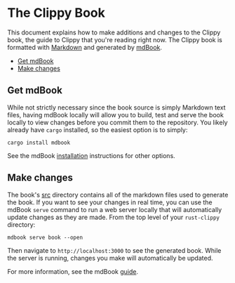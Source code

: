 # The Clippy Book

This document explains how to make additions and changes to the Clippy book, the
guide to Clippy that you're reading right now. The Clippy book is formatted with
[Markdown](https://www.markdownguide.org) and generated by
[mdBook](https://github.com/rust-lang/mdBook).

- [Get mdBook](#get-mdbook)
- [Make changes](#make-changes)

## Get mdBook

While not strictly necessary since the book source is simply Markdown text
files, having mdBook locally will allow you to build, test and serve the book
locally to view changes before you commit them to the repository. You likely
already have `cargo` installed, so the easiest option is to simply:

```shell
cargo install mdbook
```

See the mdBook [installation](https://github.com/rust-lang/mdBook#installation)
instructions for other options.

## Make changes

The book's
[src](https://github.com/rust-lang/rust-clippy/tree/master/book/src)
directory contains all of the markdown files used to generate the book. If you
want to see your changes in real time, you can use the mdBook `serve` command to
run a web server locally that will automatically update changes as they are
made. From the top level of your `rust-clippy` directory:

```shell
mdbook serve book --open
```

Then navigate to `http://localhost:3000` to see the generated book. While the
server is running, changes you make will automatically be updated.

For more information, see the mdBook
[guide](https://rust-lang.github.io/mdBook/).
